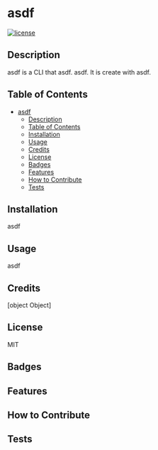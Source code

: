 # asdf
[![license](https://img.shields.io/badge/license-MIT-green.svg)](https://spdx.org/licenses/MIT.html)
## Description

asdf is a CLI that asdf. asdf. It is create with asdf.

## Table of Contents

- [asdf](#asdf)
  - [Description](#description)
  - [Table of Contents](#table-of-contents)
  - [Installation](#installation)
  - [Usage](#usage)
  - [Credits](#credits)
  - [License](#license)
  - [Badges](#badges)
  - [Features](#features)
  - [How to Contribute](#how-to-contribute)
  - [Tests](#tests)

## Installation
asdf
## Usage
asdf
## Credits
[object Object]
## License
MIT
## Badges

## Features

## How to Contribute

## Tests

